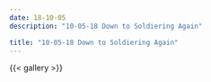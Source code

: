 ```yaml
---
date: 18-10-05
description: "10-05-18 Down to Soldiering Again"

title: "10-05-18 Down to Soldiering Again"
---
```

{{< gallery >}}
